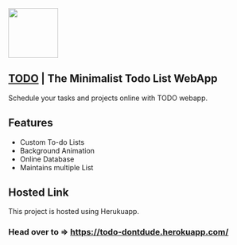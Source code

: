 <!-- ![Logo](public/images/favicon.ico) -->
<img src = "public/images/favicon.ico" width = 100>

[TODO](https://todo-dontdude.herokuapp.com/) | The Minimalist Todo List WebApp
---

Schedule your tasks and projects online with TODO webapp.

## Features

- Custom To-do Lists
- Background Animation
- Online Database
- Maintains multiple List 

  
## Hosted Link

This project is hosted using Herukuapp.

### Head over to => https://todo-dontdude.herokuapp.com/ 

